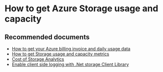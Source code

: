 <properties
	pageTitle="How to get Azure Storage usage and capacity"
	description="How to get Azure Storage usage and capacity"
	service="microsoft.storage"
	resource="storageaccounts"
	authors="passaree"
	displayOrder=""
	selfHelpType="generic"
	supportTopicIds="32551681"
	resourceTags=""
	productPesIds="15629"
	cloudEnvironments="public, MoonCake"
/>

# How to get Azure Storage usage and capacity

## **Recommended documents**
- [How to get your Azure billing invoice and daily usage data](https://docs.microsoft.com/azure/billing/billing-download-azure-invoice-daily-usage-date)
- [How to get Storage usage and capacity metrics](https://docs.microsoft.com/rest/api/storageservices/fileservices/enabling-storage-metrics-and-viewing-metrics-data)
- [Cost of Storage Analytics](https://docs.microsoft.com/rest/api/storageservices/fileservices/storage-analytics-and-billing)
- [Enable client side logging with .Net storage Client Library](https://docs.microsoft.com/rest/api/storageservices/fileservices/client-side-logging-with-the-.net-storage-client-library)

